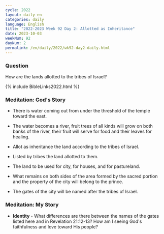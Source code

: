 ```yaml
---
cycle: 2022
layout: daily-en
categories: daily
language: English
title: "2022-2023 Week 92 Day 2: Allotted as Inheritance"
date: 2023-10-03
weekNum: 92
dayNum: 2
permalink: /en/daily/2022/wk92-day2-daily.html
---
```


### Question     
How are the lands allotted to the tribes of Israel?

{% include BibleLinks2022.html %}

### Meditation: God's Story   
+ There is water coming out from under the threshold of the temple toward the east. 

+ The water becomes a river, fruit trees of all kinds will grow on both banks of the river, their fruit will serve for food and their leaves for healing. 

+ Allot as inheritance the land according to the tribes of Israel. 

+ Listed by tribes the land allotted to them. 

+ The land to be used for city, for houses, and for pastureland. 

+ What remains on both sides of the area formed by the sacred portion and the property of the city will belong to the prince. 

+ The gates of the city will be named after the tribes of Israel. 

### Meditation: My Story   
+ **Identity** - What differences are there between the names of the gates listed here and in Revelation 21:12-13? How am I seeing God's faithfulness and love toward His people? 
